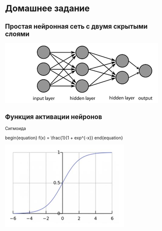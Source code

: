 # Домашнее задание
## Простая нейронная сеть с двумя скрытыми слоями

![ui_glow](./doc/pic.png)

## Функция активации нейронов 

Сигмоида 
  
begin{equation}
f(x) = \frac{1}{1 + exp^{-x}}
end{equation}

![ui_glow_up](./doc/sigmoid.JPG)

